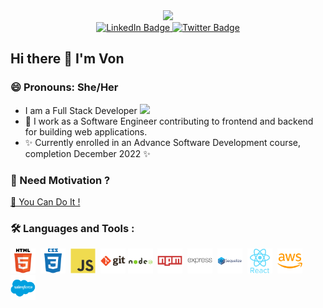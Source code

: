<div id="header" align="center">
  <img src="https://media.giphy.com/media/xT9IgzoKnwFNmISR8I/giphy.gif" width="200"/>
</div>
<div id="badges" align="center">
  <a href="https://www.linkedin.com/in/vonarzu">
    <img src="https://img.shields.io/badge/LinkedIn-blue?style=for-the-badge&logo=linkedin&logoColor=white" alt="LinkedIn Badge"/>
  </a>
  <a href="https://twitter.com/vonarzu">
    <img src="https://img.shields.io/badge/Twitter-blue?style=for-the-badge&logo=twitter&logoColor=white" alt="Twitter Badge"/>
  </a>
  </div>

## Hi there 👋 I'm Von
###  😄 Pronouns: She/Her

- I am a Full Stack Developer <img src="https://media.giphy.com/media/WUlplcMpOCEmTGBtBW/giphy.gif" width="30">
- :telescope: I work as a Software Engineer contributing to frontend and backend for building web applications.
- ✨ Currently enrolled in an Advance Software Development course, completion December 2022 ✨ 

### 💪 Need Motivation ?

[ 🚀 You Can Do It !](https://vonarzu.github.io/DOnt-QuIT/ "DOnt-QuIT")


### :hammer_and_wrench: Languages and Tools :

<div>
  <img src="https://github.com/devicons/devicon/blob/master/icons/html5/html5-original-wordmark.svg" title="HTML5" alt="HTML" width="40" height="40"/>&nbsp;
  <img src="https://github.com/devicons/devicon/blob/master/icons/css3/css3-plain-wordmark.svg"  title="CSS3" alt="CSS" width="40" height="40"/>&nbsp;
  <img src="https://github.com/devicons/devicon/blob/master/icons/javascript/javascript-original.svg" title="JavaScript" alt="JavaScript" width="40" height="40"/>&nbsp;
  <img src="https://github.com/devicons/devicon/blob/master/icons/git/git-original-wordmark.svg" title="Git" **alt="Git" width="40" height="40"/>
  <img src="https://github.com/devicons/devicon/blob/master/icons/nodejs/nodejs-original-wordmark.svg" title="NodeJS" alt="NodeJS" width="40" height="40"/>&nbsp;
 <img src="https://github.com/devicons/devicon/blob/master/icons/npm/npm-original-wordmark.svg" title="NPM" alt="NPM" width="40" height="40"/>&nbsp;
  <img src="https://github.com/devicons/devicon/blob/master/icons/express/express-original-wordmark.svg" title="Express" alt="Express" width="40" height="40"/>&nbsp;
  <img src="https://github.com/devicons/devicon/blob/master/icons/sequelize/sequelize-original-wordmark.svg" title="Sequelize" alt="Sequelize" width="40" height="40"/>&nbsp;
  <img src="https://github.com/devicons/devicon/blob/master/icons/react/react-original-wordmark.svg" title="React" alt="React" width="40" height="40"/>&nbsp;
  <img src="https://github.com/devicons/devicon/blob/master/icons/amazonwebservices/amazonwebservices-plain-wordmark.svg" title="AWS" alt="AWS" width="40" height="40"/>&nbsp;
  <img src="https://github.com/devicons/devicon/blob/master/icons/salesforce/salesforce-original.svg" title="Salesforce" alt="Salesforce" width="40" height="40"/>&nbsp;
</div>

<!-- - :seedling: Exploring AWS and Salesforce.
- 👯 I’m looking to collaborate on ...
- 🤔 I’m looking for help with ...
- 💬 Ask me about ...
- 📫 How to reach me: ...
- -->
